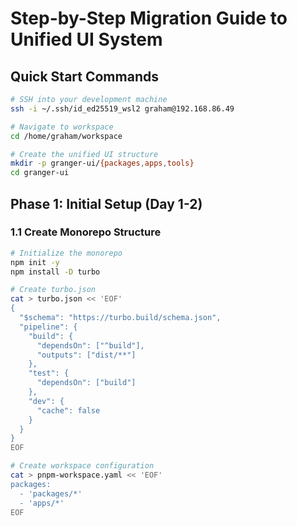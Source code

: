 # Step-by-Step Migration Guide to Unified UI System

## Quick Start Commands

```bash
# SSH into your development machine
ssh -i ~/.ssh/id_ed25519_wsl2 graham@192.168.86.49

# Navigate to workspace
cd /home/graham/workspace

# Create the unified UI structure
mkdir -p granger-ui/{packages,apps,tools}
cd granger-ui
```

## Phase 1: Initial Setup (Day 1-2)

### 1.1 Create Monorepo Structure

```bash
# Initialize the monorepo
npm init -y
npm install -D turbo

# Create turbo.json
cat > turbo.json << 'EOF'
{
  "$schema": "https://turbo.build/schema.json",
  "pipeline": {
    "build": {
      "dependsOn": ["^build"],
      "outputs": ["dist/**"]
    },
    "test": {
      "dependsOn": ["build"]
    },
    "dev": {
      "cache": false
    }
  }
}
EOF

# Create workspace configuration
cat > pnpm-workspace.yaml << 'EOF'
packages:
  - 'packages/*'
  - 'apps/*'
EOF
```